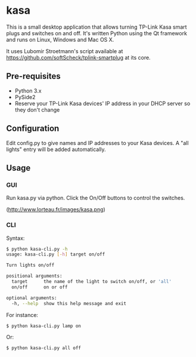 # kasa

This is a small desktop application that allows turning TP-Link Kasa smart plugs and switches on and off. It's written Python using the Qt framework and runs on Linux, Windows and Mac OS X.

It uses Lubomir Stroetmann's script available at https://github.com/softScheck/tplink-smartplug at its core.

## Pre-requisites

* Python 3.x
* PySide2
* Reserve your TP-Link Kasa devices' IP address in your DHCP server so they don't change

## Configuration

Edit config.py to give names and IP addresses to your Kasa devices. A "all lights" entry will be added automatically.

## Usage
### GUI

Run kasa.py via python. Click the On/Off buttons to control the switches.

(http://www.lorteau.fr/images/kasa.png)

### CLI

Syntax:
```bash
$ python kasa-cli.py -h
usage: kasa-cli.py [-h] target on/off

Turn lights on/off

positional arguments:
  target      the name of the light to switch on/off, or 'all'
  on/off      on or off

optional arguments:
  -h, --help  show this help message and exit
```

For instance:
```
$ python kasa-cli.py lamp on
```

Or:
```
$ python kasa-cli.py all off
```
